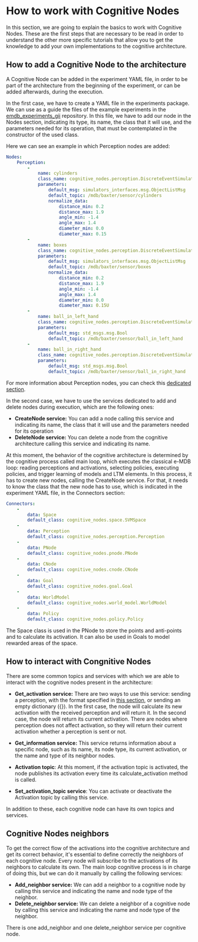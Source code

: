 # How to work with Cognitive Nodes
In this section, we are going to explain the basics to work with Cognitive Nodes. These are the first steps that are necessary to be read in order to understand the other more specific tutorials that allow you to get the knowledge to add your own implementations to the cognitive architecture.

## How to add a Cognitive Node to the architecture

A Cognitive Node can be added in the experiment YAML file, in order to be part of the architecture from the beginning of the experiment, or can be added afterwards, during the execution.

In the first case, we have to create a YAML file in the experiments package. We can use as a guide the files of the example experiments in the [emdb_experiments_gii](https://github.com/pillar-robots/emdb_experiments_gii) repository. In this file, we have to add our node in the Nodes section, indicating its type, its name, the class that it will use, and the parameters needed for its operation, that must be contemplated in the constructor of the used class.

Here we can see an example in which Perception nodes are added:

```yaml
Nodes: 
    Perception:
        -
            name: cylinders
            class_name: cognitive_nodes.perception.DiscreteEventSimulatorPerception
            parameters:
                default_msg: simulators_interfaces.msg.ObjectListMsg
                default_topic: /mdb/baxter/sensor/cylinders
                normalize_data:
                    distance_min: 0.2
                    distance_max: 1.9
                    angle_min: -1.4
                    angle_max: 1.4
                    diameter_min: 0.0
                    diameter_max: 0.15
        -
            name: boxes
            class_name: cognitive_nodes.perception.DiscreteEventSimulatorPerception
            parameters:
                default_msg: simulators_interfaces.msg.ObjectListMsg
                default_topic: /mdb/baxter/sensor/boxes
                normalize_data:
                    distance_min: 0.2
                    distance_max: 1.9
                    angle_min: -1.4
                    angle_max: 1.4
                    diameter_min: 0.0
                    diameter_max: 0.15U
        -
            name: ball_in_left_hand
            class_name: cognitive_nodes.perception.DiscreteEventSimulatorPerception
            parameters:
                default_msg: std_msgs.msg.Bool
                default_topic: /mdb/baxter/sensor/ball_in_left_hand
        -
            name: ball_in_right_hand
            class_name: cognitive_nodes.perception.DiscreteEventSimulatorPerception
            parameters:
                default_msg: std_msgs.msg.Bool
                default_topic: /mdb/baxter/sensor/ball_in_right_hand
```

For more information about Perception nodes, you can check this [dedicated section](../how_to_do/work_with_perceptions.md).

In the second case, we have to use the services dedicated to add and delete nodes during execution, which are the following ones:

- **CreateNode service:** You can add a node calling this service and indicating its name, the class that it will use and the parameters needed for its operation
- **DeleteNode service:** You can delete a node from the cognitive architecture calling this service and indicating its name. 

At this moment, the behavior of the cognitive architecture is determined by the cognitive process called main loop, which executes the classical e-MDB loop: reading perceptions and activations, selecting policies, executing policies, and trigger learning of models and LTM elements. In this process, it has to create new nodes, calling the CreateNode service. For that, it needs to know the class that the new node has to use, which is indicated in the experiment YAML file, in the Connectors section:

```yaml
Connectors:
    -
        data: Space
        default_class: cognitive_nodes.space.SVMSpace
    -
        data: Perception
        default_class: cognitive_nodes.perception.Perception
    -
        data: PNode
        default_class: cognitive_nodes.pnode.PNode
    -
        data: CNode
        default_class: cognitive_nodes.cnode.CNode
    -
        data: Goal
        default_class: cognitive_nodes.goal.Goal
    -
        data: WorldModel
        default_class: cognitive_nodes.world_model.WorldModel
    -
        data: Policy
        default_class: cognitive_nodes.policy.Policy
```

The Space class is used in the PNode to store the points and anti-points and to calculate its activation. It can also be used in Goals to model rewarded areas of the space.

## How to interact with Congnitive Nodes

There are some common topics and services with which we are able to interact with the cognitive nodes present in the architecture:

- **Get_activation service:** There are two ways to use this service: sending a perception, with the format specified in [this section](../how_to_do/work_with_perceptions.md), or sending an empty dictionary ({}). In the first case, the node will calculate its new activation with the received perception and will return it. In the second case, the node will return its current activation. There are nodes where perception does not affect activation, so they will return their current activation whether a perception is sent or not.

- **Get_information service:** This service returns information about a specific node, such as its name, its node type, its current activation, or the name and type of its neighbor nodes.

- **Activation topic**: At this moment, if the activation topic is activated, the node publishes its activation every time its calculate_activation method is called.

- **Set_activation_topic service**: You can activate or deactivate the Activation topic by calling this service.

In addition to these, each cognitive node can have its own topics and services.

## Cognitive Nodes neighbors

To get the correct flow of the activations into the cognitive architecture and get its correct behavior, it's essential to define correctly the neighbors of each cognitive node. Every node will subscribe to the activations of its neighbors to calculate its own. The main loop cognitive process is in charge of doing this, but we can do it manually by calling the following services:

- **Add_neighbor service:** We can add a neighbor to a cognitive node by calling this service and indicating the name and node type of the neighbor.
- **Delete_neighbor service:** We can delete a neighbor of a cognitive node by calling this service and indicating the name and node type of the neighbor.

There is one add_neighbor and one delete_neighbor service per cognitive node.

